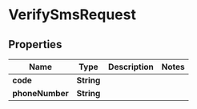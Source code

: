 
# VerifySmsRequest

## Properties
Name | Type | Description | Notes
------------ | ------------- | ------------- | -------------
**code** | **String** |  | 
**phoneNumber** | **String** |  | 



